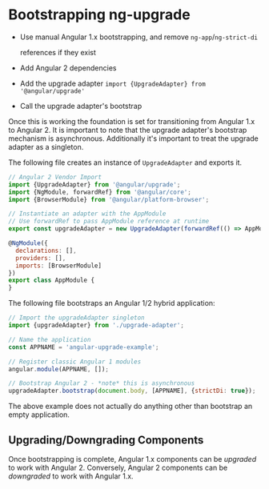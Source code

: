 # Bootstrapping ng-upgrade

* Use manual Angular 1.x bootstrapping, and remove `ng-app`/`ng-strict-di`

  references if they exist

* Add Angular 2 dependencies
* Add the upgrade adapter `import {UpgradeAdapter} from '@angular/upgrade'`
* Call the upgrade adapter's bootstrap

Once this is working the foundation is set for transitioning from Angular 1.x to Angular 2. It is important to note that the upgrade adapter's bootstrap mechanism is asynchronous. Additionally it's important to treat the upgrade adapter as a singleton.

The following file creates an instance of `UpgradeAdapter` and exports it.

```javascript
// Angular 2 Vendor Import
import {UpgradeAdapter} from '@angular/upgrade';
import {NgModule, forwardRef} from '@angular/core';
import {BrowserModule} from '@angular/platform-browser';

// Instantiate an adapter with the AppModule
// Use forwardRef to pass AppModule reference at runtime
export const upgradeAdapter = new UpgradeAdapter(forwardRef(() => AppModule));

@NgModule({
  declarations: [],
  providers: [],
  imports: [BrowserModule]
})
export class AppModule {
}
```

The following file bootstraps an Angular 1/2 hybrid application:

```javascript
// Import the upgradeAdapter singleton
import {upgradeAdapter} from './upgrade-adapter';

// Name the application
const APPNAME = 'angular-upgrade-example';

// Register classic Angular 1 modules
angular.module(APPNAME, []);

// Bootstrap Angular 2 - *note* this is asynchronous
upgradeAdapter.bootstrap(document.body, [APPNAME], {strictDi: true});
```

The above example does not actually do anything other than bootstrap an empty application.

## Upgrading/Downgrading Components

Once bootstrapping is complete, Angular 1.x components can be _upgraded_ to work with Angular 2. Conversely, Angular 2 components can be _downgraded_ to work with Angular 1.x.

